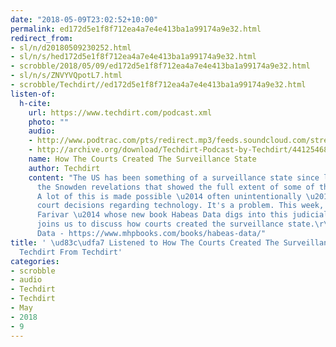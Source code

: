 ```yaml
---
date: "2018-05-09T23:02:52+10:00"
permalink: ed172d5e1f8f712ea4a7e4e413ba1a99174a9e32.html
redirect_from:
- sl/n/d20180509230252.html
- sl/n/s/hed172d5e1f8f712ea4a7e4e413ba1a99174a9e32.html
- scrobble/2018/05/09/ed172d5e1f8f712ea4a7e4e413ba1a99174a9e32.html
- sl/n/s/ZNVYVQpotL7.html
- scrobble/Techdirt//ed172d5e1f8f712ea4a7e4e413ba1a99174a9e32.html
listen-of:
  h-cite:
    url: https://www.techdirt.com/podcast.xml
    photo: ""
    audio:
    - http://www.podtrac.com/pts/redirect.mp3/feeds.soundcloud.com/stream/441254685-techdirt-how-the-courts-created-the-surveillance-state.mp3
    - http://archive.org/download/Techdirt-Podcast-by-Techdirt/441254685-techdirt-how-the-courts-created-the-surveillance-state.mp3
    name: How The Courts Created The Surveillance State
    author: Techdirt
    content: "The US has been something of a surveillance state since long before
      the Snowden revelations that showed the full extent of some of the NSA's activities.
      A lot of this is made possible \u2014 often unintentionally \u2014 by decades-old
      court decisions regarding technology. It's a problem. This week, reporter Cyrus
      Farivar \u2014 whose new book Habeas Data digs into this judicial history \u2014
      joins us to discuss how courts created the surveillance state.\r\n\r\nHabeas
      Data - https://www.mhpbooks.com/books/habeas-data/"
title: ' \ud83c\udfa7 Listened to How The Courts Created The Surveillance State by
  Techdirt From Techdirt'
categories:
- scrobble
- audio
- Techdirt
- Techdirt
- May
- 2018
- 9
---
```

